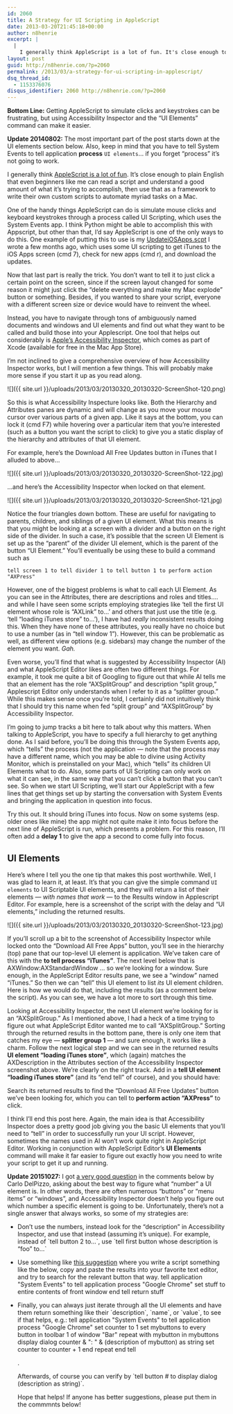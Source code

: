 ```yaml
---
id: 2060
title: A Strategy for UI Scripting in AppleScript
date: 2013-03-20T21:45:18+00:00
author: n8henrie
excerpt: |
  |
    I generally think AppleScript is a lot of fun. It's close enough to plain English that even beginners like me can read a script and understand a good amount of what it's trying to accomplish, then use that as a framework to write their own custom scripts to automate myriad tasks on a Mac.
layout: post
guid: http://n8henrie.com/?p=2060
permalink: /2013/03/a-strategy-for-ui-scripting-in-applescript/
dsq_thread_id:
  - 1153376076
disqus_identifier: 2060 http://n8henrie.com/?p=2060
---
```

**Bottom Line:** Getting AppleScript to simulate clicks and keystrokes can be frustrating, but using Accessibility Inspector and the “UI Elements” command can make it easier.<!--more-->

**Update 20140802:** The most important part of the post starts down at the UI elements section below. Also, keep in mind that you have to tell System Events to tell application **process** `UI elements`… if you forget “process” it’s not going to work.

I generally think [AppleScript is a lot of fun](http://n8henrie.com/tag/applescript/). It’s close enough to plain English that even beginners like me can read a script and understand a good amount of what it’s trying to accomplish, then use that as a framework to write their own custom scripts to automate myriad tasks on a Mac.

One of the handy things AppleScript can do is simulate mouse clicks and keyboard keystrokes through a process called UI Scripting, which uses the System Events app. I think Python might be able to accomplish this with Appscript, but other than that, I’d say AppleScript is one of the only ways to do this. One example of putting this to use is my [UpdateiOSApps.scpt](http://n8henrie.com/2012/12/applescript-to-update-ios-apps-in-itunes/) I wrote a few months ago, which uses some UI scripting to get iTunes to the iOS Apps screen (cmd 7), check for new apps (cmd r), and download the updates.

Now that last part is really the trick. You don’t want to tell it to just click a certain point on the screen, since if the screen layout changed for some reason it might just click the “delete everything and make my Mac explode” button or something. Besides, if you wanted to share your script, everyone with a different screen size or device would have to reinvent the wheel.

Instead, you have to navigate through tons of ambiguously named documents and windows and UI elements and find out what they want to be called and build those into your Applescript. One tool that helps out considerably is <a target="_blank" href="http://developer.apple.com/library/mac/#documentation/Accessibility/Conceptual/AccessibilityMacOSX/OSXAXTesting/OSXAXTestingApps.html">Apple’s Accessibility Inspector</a>, which comes as part of Xcode (available for free in the Mac App Store).

I’m not inclined to give a comprehensive overview of how Accessibility Inspector works, but I will mention a few things. This will probably make more sense if you start it up as you read along.

![]({{ site.url }}/uploads/2013/03/20130320_20130320-ScreenShot-120.png)

So this is what Accessibility Inspecture looks like. Both the Hierarchy and Attributes panes are dynamic and will change as you move your mouse cursor over various parts of a given app. Like it says at the bottom, you can lock it (cmd F7) while hovering over a particular item that you’re interested (such as a button you want the script to click) to give you a static display of the hierarchy and attributes of that UI element.

For example, here’s the Download All Free Updates button in iTunes that I alluded to above…

 ![]({{ site.url }}/uploads/2013/03/20130320_20130320-ScreenShot-122.jpg)

…and here’s the Accessibility Inspector when locked on that element.

![]({{ site.url }}/uploads/2013/03/20130320_20130320-ScreenShot-121.jpg)

Notice the four triangles down bottom. These are useful for navigating to parents, children, and siblings of a given UI element. What this means is that you might be looking at a screen with a divider and a button on the right side of the divider. In such a case, it’s possible that the screen UI Element is set up as the “parent” of the divider UI element, which is the parent of the button “UI Element.” You’ll eventually be using these to build a command such as

```applescript
tell screen 1 to tell divider 1 to tell button 1 to perform action "AXPress"
```

However, one of the biggest problems is what to call each UI Element. As you can see in the Attributes, there are descriptions and roles and titles…. and while I have seen some scripts employing strategies like ‘tell the first UI element whose role is “AXLink” to…’ and others that just use the title (e.g. ‘tell “loading iTunes store” to…’), I have had _really_ inconsistent results doing this. When they have none of these attributes, you really have no choice but to use a number (as in “tell window 1”). However, this can be problematic as well, as different view options (e.g. sidebars) may change the number of the element you want. _Gah._

Even worse, you’ll find that what is suggested by Accessibility Inspector (AI) and what AppleScript Editor likes are often two different things. For example, it took me quite a bit of Googling to figure out that while AI tells me that an element has the role “AXSplitGroup” and description “split group,” Applescript Editor only understands when I refer to it as a “splitter group.” While this makes sense once you’re told, I certainly did not intuitively think that I should try this name when fed “split group” and “AXSplitGroup” by Accessibility Inspector.

I’m going to jump tracks a bit here to talk about why this matters. When talking to AppleScript, you have to specify a full hierarchy to get anything done. As I said before, you’ll be doing this through the System Events app, which “tells” the process (not the application — note that the process may have a different name, which you may be able to divine using Activity Monitor, which is preinstalled on your Mac), which “tells” its children UI Elements what to do. Also, some parts of UI Scripting can only work on what it can see, in the same way that you can’t click a button that you can’t see. So when we start UI Scripting, we’ll start our AppleScript with a few lines that get things set up by starting the conversation with System Events and bringing the application in question into focus.



Try this out. It should bring iTunes into focus. Now on some systems (esp. older ones like mine) the app might not quite make it into focus before the next line of AppleScript is run, which presents a problem. For this reason, I’ll often add a **delay 1** to give the app a second to come fully into focus.

## UI Elements

Here’s where I tell you the one tip that makes this post worthwhile. Well, I was glad to learn it, at least. It’s that you can give the simple command `UI elements` to UI Scriptable UI elements, and they will return a list of their elements — _with names that work_ — to the Results window in Applescript Editor. For example, here is a screenshot of the script with the delay and “UI elements,” including the returned results.

![]({{ site.url }}/uploads/2013/03/20130320_20130320-ScreenShot-123.jpg)

If you’ll scroll up a bit to the screenshot of Accessibility Inspector while locked onto the “Download All Free Apps” button, you’ll see in the hierarchy (top) pane that our top-level UI element is application. We’ve taken care of this with the **to tell process “iTunes”**. The next level below that is AXWindow:AXStandardWindow … so we’re looking for a window. Sure enough, in the AppleScript Editor results pane, we see a “window” named “iTunes.” So then we can “tell” this UI element to list _its_ UI element children. Here is how we would do that, including the results (as a comment below the script). As you can see, we have a lot more to sort through this time.



Looking at Accessibility Inspector, the next UI element we’re looking for is an “AXSplitGroup.” As I mentioned above, I had a heck of a time trying to figure out what AppleScript Editor wanted me to call “AXSplitGroup.” Sorting through the returned results in the bottom pane, there is only one item that catches my eye — **splitter group 1** — and sure enough, it works like a charm. Follow the next logical step and we can see in the returned results **UI element “loading iTunes store”**, which (again) matches the AXDescription in the Attributes section of the Accessibility Inspector screenshot above. We’re clearly on the right track. Add in a **tell UI element “loading iTunes store”** (and its “end tell” of course), and you should have:



Search its returned results to find the “Download All Free Updates” button we’ve been looking for, which you can tell to **perform action “AXPress”** to click.

I think I’ll end this post here. Again, the main idea is that Accessibility Inspector does a pretty good job giving you the basic UI elements that you’ll need to “tell” in order to successfully run your UI script. However, sometimes the names used in AI won’t work quite right in AppleScript Editor. Working in conjunction with AppleScript Editor’s **UI Elements** command will make it far easier to figure out exactly how you need to write your script to get it up and running.

**Update 20151027:** I got [a very good question](http://n8henrie.com/2013/03/a-strategy-for-ui-scripting-in-applescript/#comment-2324286651) in the comments below by Carlo DelPizzo, asking about the best way to figure what “number” a UI element is. In other words, there are often numerous “buttons” or “menu items” or “windows”, and Accessibility Inspector doesn’t help you figure out which number a specific element is going to be. Unfortunately, there’s not a single answer that always works, so some of my strategies are:

  * Don’t use the numbers, instead look for the “description” in Accessibility Inspector, and use that instead (assuming it’s unique). For example, instead of \`tell button 2 to…\`, use \`tell first button whose description is “foo” to…\`
  * Use something like <a href="http://hints.macworld.com/article.php?story=20111208191312748" target="_blank">this suggestion</a> where you write a script something like the below, copy and paste the results into your favorite text editor, and try to search for the relevant button that way.
        tell application "System Events" to tell application process "Google Chrome"
        	set stuff to entire contents of front window
        end tell
        return stuff

  * Finally, you can always just iterate through all the UI elements and have them return something like their \`description\`, \`name\`, or \`value\`, to see if that helps, e.g.:
        tell application "System Events" to tell application process "Google Chrome"
        	set counter to 1
        	set mybuttons to every button in toolbar 1 of window "Bar"
        	repeat with mybutton in mybuttons
        		display dialog counter & ": " & (description of mybutton) as string
        		set counter to counter + 1
        	end repeat
        end tell

    .

    Afterwards, of course you can verify by \`tell button # to display dialog (description as string)\`.

    Hope that helps! If anyone has better suggestions, please put them in the commmnts below!
